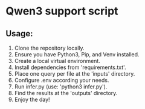 <h1>Qwen3 support script</h1>
<h2>Usage:</h2>
<ol>
    <li>Clone the repository locally.</li>
    <li>Ensure you have Python3, Pip, and Venv installed.</li>
    <li>Create a local virtual environment.</li>
    <li>Install dependencies from 'requirements.txt'.</li>
    <li>Place one query per file at the 'inputs' directory.</li>
    <li>Configure .env according your needs.</li>
    <li>Run infer.py (use: 'python3 infer.py').</li>
    <li>Find the results at the 'outputs' directory.</li>
    <li>Enjoy the day!</li>
</ol>
